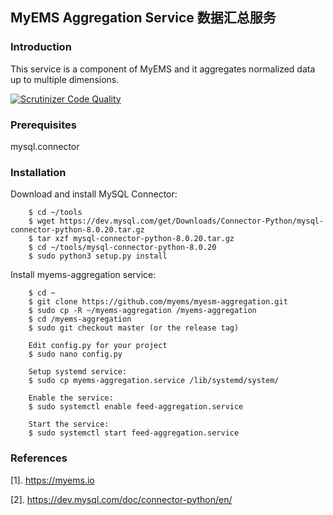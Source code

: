 ## MyEMS Aggregation Service 数据汇总服务



### Introduction

This service is a component of MyEMS and it aggregates normalized data up to multiple dimensions.

[![Scrutinizer Code Quality](https://scrutinizer-ci.com/g/myems/myems-aggregation/badges/quality-score.png?b=master)](https://scrutinizer-ci.com/g/myems/myems-aggregation/?branch=master)


### Prerequisites

mysql.connector



### Installation

Download and install MySQL Connector:
```
    $ cd ~/tools
    $ wget https://dev.mysql.com/get/Downloads/Connector-Python/mysql-connector-python-8.0.20.tar.gz
    $ tar xzf mysql-connector-python-8.0.20.tar.gz
    $ cd ~/tools/mysql-connector-python-8.0.20
    $ sudo python3 setup.py install
```

Install myems-aggregation service:
```
    $ cd ~
    $ git clone https://github.com/myems/myesm-aggregation.git
    $ sudo cp -R ~/myems-aggregation /myems-aggregation
    $ cd /myems-aggregation
    $ sudo git checkout master (or the release tag)

    Edit config.py for your project
    $ sudo nano config.py

    Setup systemd service:
    $ sudo cp myems-aggregation.service /lib/systemd/system/

    Enable the service:
    $ sudo systemctl enable feed-aggregation.service

    Start the service:
    $ sudo systemctl start feed-aggregation.service
```

### References

[1]. https://myems.io

[2]. https://dev.mysql.com/doc/connector-python/en/
